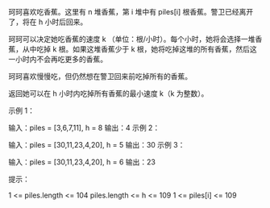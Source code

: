 珂珂喜欢吃香蕉。这里有 n 堆香蕉，第 i 堆中有 piles[i] 根香蕉。警卫已经离开了，将在 h 小时后回来。

珂珂可以决定她吃香蕉的速度 k （单位：根/小时）。每个小时，她将会选择一堆香蕉，从中吃掉 k 根。如果这堆香蕉少于 k
根，她将吃掉这堆的所有香蕉，然后这一小时内不会再吃更多的香蕉。

珂珂喜欢慢慢吃，但仍然想在警卫回来前吃掉所有的香蕉。

返回她可以在 h 小时内吃掉所有香蕉的最小速度 k（k 为整数）。

示例 1：

输入：piles = [3,6,7,11], h = 8
输出：4
示例 2：

输入：piles = [30,11,23,4,20], h = 5
输出：30
示例 3：

输入：piles = [30,11,23,4,20], h = 6
输出：23

提示：

1 <= piles.length <= 104
piles.length <= h <= 109
1 <= piles[i] <= 109
